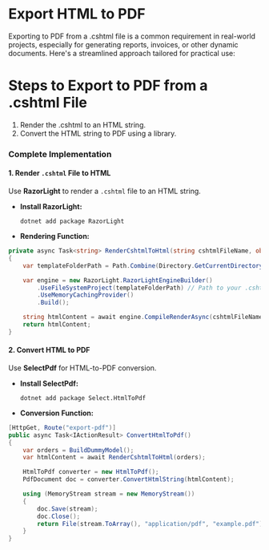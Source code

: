 
# Export HTML to PDF

Exporting to PDF from a .cshtml file is a common requirement in real-world projects, especially for generating reports, invoices, or other dynamic documents. Here's a streamlined approach tailored for practical use:

# Steps to Export to PDF from a .cshtml File
 1. Render the .cshtml to an HTML string.
 2. Convert the HTML string to PDF using a library.

### **Complete Implementation**

#### **1. Render `.cshtml` File to HTML**

Use **RazorLight** to render a `.cshtml` file to an HTML string.

-   **Install RazorLight:**
        
    `dotnet add package RazorLight` 
    
-   **Rendering Function:**
```cs
private async Task<string> RenderCshtmlToHtml(string cshtmlFileName, object model)
{
    var templateFolderPath = Path.Combine(Directory.GetCurrentDirectory(), "Templates");

    var engine = new RazorLight.RazorLightEngineBuilder()
        .UseFileSystemProject(templateFolderPath) // Path to your .cshtml folder
        .UseMemoryCachingProvider()
        .Build();

    string htmlContent = await engine.CompileRenderAsync(cshtmlFileName, model); // Render the .cshtml with the model
    return htmlContent;
}
```
#### **2. Convert HTML to PDF**

Use **SelectPdf** for HTML-to-PDF conversion.

-   **Install SelectPdf:**
        
    `dotnet add package Select.HtmlToPdf` 
    
-   **Conversion Function:**
```cs
[HttpGet, Route("export-pdf")]
public async Task<IActionResult> ConvertHtmlToPdf()
{
    var orders = BuildDummyModel();
    var htmlContent = await RenderCshtmlToHtml(orders);

    HtmlToPdf converter = new HtmlToPdf();
    PdfDocument doc = converter.ConvertHtmlString(htmlContent);

    using (MemoryStream stream = new MemoryStream())
    {
        doc.Save(stream);
        doc.Close();
        return File(stream.ToArray(), "application/pdf", "example.pdf");
    }
}
```
